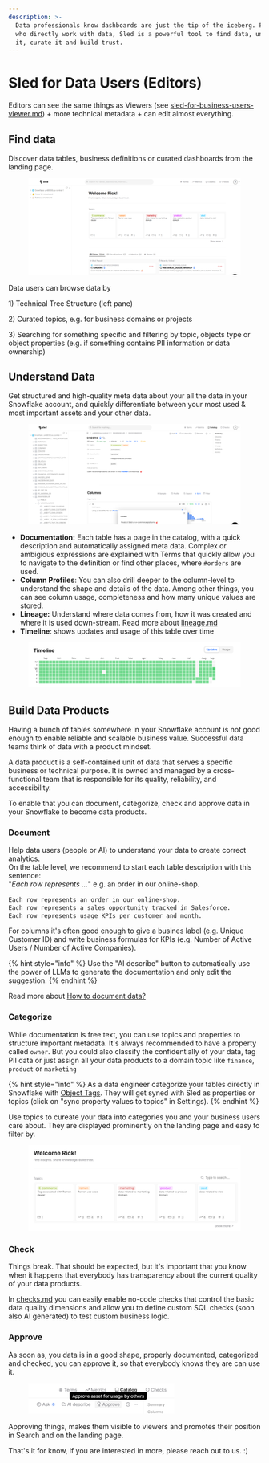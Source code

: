 ```yaml
---
description: >-
  Data professionals know dashboards are just the tip of the iceberg. For people
  who directly work with data, Sled is a powerful tool to find data, understand
  it, curate it and build trust.
---
```


# Sled for Data Users (Editors)

Editors can see the same things as Viewers (see [sled-for-business-users-viewer.md](../sled-for-business-users-viewer.md "mention")) + more technical metadata + can edit almost everything.

## Find data

Discover data tables, business definitions or curated dashboards from the landing page.

<figure><img src="../.gitbook/assets/grafik (16).png" alt=""><figcaption></figcaption></figure>

Data users can browse data by&#x20;

1\) Technical Tree Structure (left pane)

2\) Curated topics, e.g. for business domains or projects

3\) Searching for something specific and filtering by topic, objects type or object properties (e.g. if something contains PII information or data ownership)



## Understand Data

Get structured and high-quality meta data about your all the data in your Snowflake account, and quickly differentiate between your most used & most important assets and your other data.

<figure><img src="../.gitbook/assets/grafik (12).png" alt=""><figcaption></figcaption></figure>

* **Documentation:** Each table has a page in the catalog, with a quick description and automatically assigned meta data. Complex or ambigious expressions are explained with Terms that quickly allow you to navigate to the definition or find other places, where `#orders` are used.
* **Column Profiles**: You can also drill deeper to the column-level to understand the shape and details of the data. Among other things, you can see column usage, completeness and how many unique values are stored.
* **Lineage:** Understand where data comes from, how it was created and where it is used down-stream. Read more about [lineage.md](lineage.md "mention")
* **Timeline**: shows updates and usage of this table over time

<figure><img src="../.gitbook/assets/grafik (13).png" alt=""><figcaption></figcaption></figure>

## Build Data Products

Having a bunch of tables somewhere in your Snowflake account is not good enough to enable reliable and scalable business value. Successful data teams think of data with a product mindset.

A data product is a self-contained unit of data that serves a specific business or technical purpose. It is owned and managed by a cross-functional team that is responsible for its quality, reliability, and accessibility.

To enable that you can document, categorize, check and approve data in your Snowflake to become data products.&#x20;

### Document

Help data users (people or AI) to understand your data to create correct analytics.\
On the table level, we recommend to start each table description with this sentence:\
"_Each row represents ..._" e.g. an order in our online-shop.

```
Each row represents an order in our online-shop.
Each row represents a sales opportunity tracked in Salesforce.
Each row represents usage KPIs per customer and month.
```

For columns it's often good enough to give a busines label (e.g. Unique Customer ID) and write business formulas for KPIs (e.g. Number of Active Users / Number of Active Companies).

{% hint style="info" %}
Use the "AI describe" button to automatically use the power of LLMs to generate the documentation and only edit the suggestion.
{% endhint %}

Read more about [How to document data?](https://www.sled.so/blog/how-to-document-data)

### Categorize

While documentation is free text, you can use topics and properties to structure important metadata. It's always recommended to have a property called `owner`. But you could also classify the confidentially of your data, tag PII data or just assign all your data products to a domain topic like `finance`, `product` or `marketing`

{% hint style="info" %}
As a data engineer categorize your tables directly in Snowflake with [Object Tags](https://docs.snowflake.com/en/user-guide/object-tagging). They will get syned with Sled as properties or topics (click on "sync property values to topics" in Settings).
{% endhint %}

Use topics to cureate your data into categories you and your business users care about. They are displayed prominently on the landing page and easy to filter by.&#x20;

<figure><img src="../.gitbook/assets/grafik (14).png" alt=""><figcaption></figcaption></figure>

### Check

Things break. That should be expected, but it's important that you know when it happens that everybody has transparency about the current quality of your data products.&#x20;

In [checks.md](checks.md "mention") you can easily enable no-code checks that control the basic data quality dimensions and allow you to define custom SQL checks (soon also AI generated) to test custom business logic.

### Approve

As soon as, you data is in a good shape, properly documented, categorized and checked, you can approve it, so that everybody knows they are can use it.&#x20;

<figure><img src="../.gitbook/assets/grafik (15).png" alt="" width="291"><figcaption></figcaption></figure>

Approving things, makes them visible to viewers and promotes their position in Search and on the landing page.



That's it for know, if you are interested in more, please reach out to us. :)&#x20;
